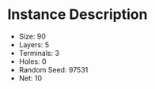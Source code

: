 # Instance Description

* Size: 90
* Layers: 5
* Terminals: 3
* Holes: 0
* Random Seed: 97531
* Net: 10
